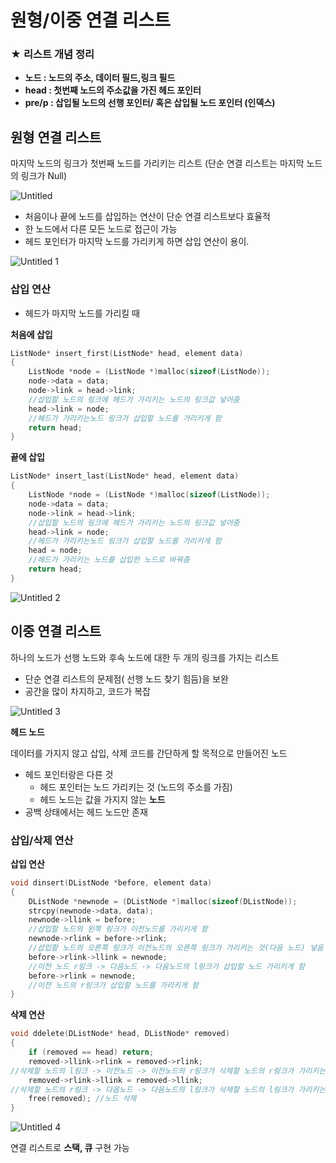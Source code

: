 # 원형/이중 연결 리스트

### ★ 리스트 개념 정리

- **노드 : 노드의 주소, 데이터 필드,링크 필드**
- **head : 첫번째 노드의 주소값을 가진 헤드 포인터**
- **pre/p : 삽입될 노드의 선행 포인터/ 혹은 삽입될 노드 포인터 (인덱스)**

## 원형 연결 리스트

마지막 노드의 링크가 첫번째 노드를 가리키는 리스트 (단순 연결 리스트는 마지막 노드의 링크가 Null)

![Untitled](https://user-images.githubusercontent.com/101644572/170171185-6c96811e-4b05-4c3d-9e33-8b32bfa57834.png)


- 처음이나 끝에 노드를 삽입하는 연산이 단순 연결 리스트보다 효율적
- 한 노드에서 다른 모든 노드로 접근이 가능
- 헤드 포인터가 마지막 노드를 가리키게 하면 삽입 연산이 용이.

![Untitled 1](https://user-images.githubusercontent.com/101644572/170171207-03fd2c87-811f-4841-bbc7-e450f68a7c12.png)

### 삽입 연산

- 헤드가 마지막 노드를 가리킬 때

**처음에 삽입**

```c
ListNode* insert_first(ListNode* head, element data)
{
	ListNode *node = (ListNode *)malloc(sizeof(ListNode));
	node->data = data;
	node->link = head->link;
	//삽입할 노드의 링크에 헤드가 가리키는 노드의 링크값 넣어줌
	head->link = node;
	//헤드가 가리키는노드 링크가 삽입할 노드를 가리키게 함
	return head;
}
```

**끝에 삽입**

```c
ListNode* insert_last(ListNode* head, element data)
{
	ListNode *node = (ListNode *)malloc(sizeof(ListNode));
	node->data = data;
	node->link = head->link;
	//삽입할 노드의 링크에 헤드가 가리키는 노드의 링크값 넣어줌
	head->link = node;
	//헤드가 가리키는노드 링크가 삽입할 노드를 가리키게 함
	head = node;
	//헤드가 가리키는 노드를 삽입한 노드로 바꿔줌
	return head;
}
```

![Untitled 2](https://user-images.githubusercontent.com/101644572/170171241-f65e03e8-49cc-4eea-a3ae-58cf34ff637a.png)


## 이중 연결 리스트

하나의 노드가 선행 노드와 후속 노드에 대한 두 개의 링크를 가지는 리스트

- 단순 연결 리스트의 문제점( 선행 노드 찾기 힘듬)을 보완
- 공간을 많이 차지하고, 코드가 복잡

![Untitled 3](https://user-images.githubusercontent.com/101644572/170171260-b9733426-e64e-473a-9c53-a6ad4267df7a.png)


**헤드 노드**

데이터를 가지지 않고 삽입, 삭제 코드를 간단하게 할 목적으로 만들어진 노드

- 헤드 포인터랑은 다른 것
    - 헤드 포인터는 노드 가리키는 것 (노드의 주소를 가짐)
    - 헤드 노드는 값을 가지지 않는 **노드**
- 공백 상태에서는 헤드 노드만 존재

### 삽입/삭제 연산

**삽입 연산**

```c
void dinsert(DListNode *before, element data)
{
	DListNode *newnode = (DListNode *)malloc(sizeof(DListNode));
	strcpy(newnode->data, data);
	newnode->llink = before;
	//삽입할 노드의 왼쪽 링크가 이전노드를 가리키게 함
	newnode->rlink = before->rlink; 
	//삽입할 노드의 오른쪽 링크가 이전노드의 오른쪽 링크가 가리키는 것(다음 노드) 넣음
	before->rlink->llink = newnode;
	//이전 노드 r링크 -> 다음노드 -> 다음노드의 l링크가 삽입할 노드 가리키게 함
	before->rlink = newnode;
	//이전 노드의 r링크가 삽입할 노드를 가리키게 함
}
```

**삭제 연산**

```c
void ddelete(DListNode* head, DListNode* removed)
{
	if (removed == head) return;
	removed->llink->rlink = removed->rlink;
//삭제할 노드의 l링크 -> 이전노드 -> 이전노드의 r링크가 삭제할 노드의 r링크가 가리키는 것(다음노드) 넣음
	removed->rlink->llink = removed->llink;
//삭제할 노드의 r링크 -> 다음노드 -> 다음노드의 l링크가 삭제할 노드의 l링크가 가리키는 것(이전노드) 넣음
	free(removed); //노드 삭제
}
```

![Untitled 4](https://user-images.githubusercontent.com/101644572/170171280-fb056ba0-9d50-4a62-ba93-bf0790406d9f.png)


연결 리스트로 **스택, 큐** 구현 가능
